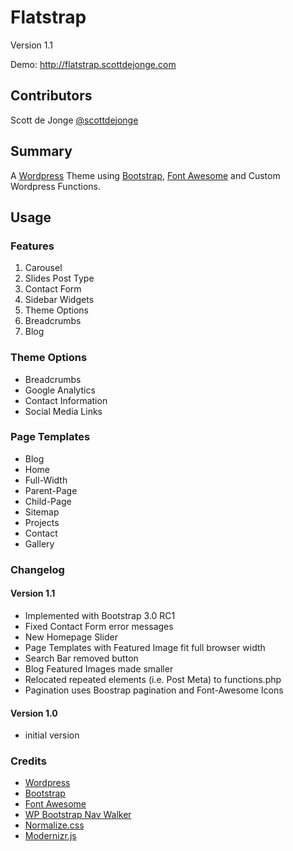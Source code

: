 Flatstrap
=========

Version 1.1

Demo: http://flatstrap.scottdejonge.com

## Contributors

Scott de Jonge [@scottdejonge](https://twitter.com/scottdejonge)

## Summary

A [Wordpress](http://wordpress.org/) Theme using [Bootstrap](http://twitter.github.io/bootstrap/), [Font Awesome](http://fortawesome.github.io/Font-Awesome/) and Custom Wordpress Functions.

## Usage

### Features

1. Carousel
2. Slides Post Type
3. Contact Form
4. Sidebar Widgets
5. Theme Options
6. Breadcrumbs
7. Blog

### Theme Options

* Breadcrumbs
* Google Analytics
* Contact Information
* Social Media Links

### Page Templates

* Blog
* Home
* Full-Width
* Parent-Page
* Child-Page
* Sitemap
* Projects
* Contact
* Gallery

### Changelog

#### Version 1.1

* Implemented with Bootstrap 3.0 RC1
* Fixed Contact Form error messages
* New Homepage Slider
* Page Templates with Featured Image fit full browser width
* Search Bar removed button
* Blog Featured Images made smaller
* Relocated repeated elements (i.e. Post Meta) to functions.php
* Pagination uses Boostrap pagination and Font-Awesome Icons

#### Version 1.0

* initial version

### Credits

* [Wordpress](http://wordpress.org/)
* [Bootstrap](http://twitter.github.io/bootstrap/)
* [Font Awesome](http://fortawesome.github.io/Font-Awesome/)
* [WP Bootstrap Nav Walker](https://github.com/twittem/wp-bootstrap-navwalker)
* [Normalize.css](http://necolas.github.io/normalize.css/)
* [Modernizr.js](hhttp://modernizr.com/)